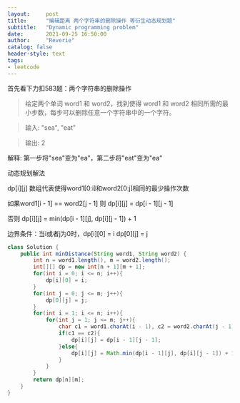 ```yaml
---
layout:     post
title:      "编辑距离 两个字符串的删除操作 等衍生动态规划题"
subtitle:   "Dynamic programming problem"
date:       2021-09-25 16:50:00
author:     "Reverie"
catalog: false
header-style: text
tags:
- leetcode
---
```


首先看下力扣583题：两个字符串的删除操作

> 给定两个单词 word1 和 word2，找到使得 word1 和 word2 相同所需的最小步数，每步可以删除任意一个字符串中的一个字符。

> 输入: "sea", "eat"

> 输出: 2

解释: 第一步将"sea"变为"ea"，第二步将"eat"变为"ea"

动态规划解法

 dp[i][j] 数组代表使得word1[0:i]和word2[0:j]相同的最少操作次数

如果word1[i - 1] == word2[j - 1] 则 dp[i][j] = dp[i - 1][j - 1]

否则 dp[i][j] = min(dp[i - 1][j], dp[i][j - 1]) + 1

边界条件：当i或者j为0时，dp[i][0] = i dp[0][j] = j

```java
class Solution {
    public int minDistance(String word1, String word2) {
        int n = word1.length(), m = word2.length();
        int[][] dp = new int[n + 1][m + 1];
        for(int i = 0; i <= n; i++){
            dp[i][0] = i;
        }
        for(int j = 0; j <= m; j++){
            dp[0][j] = j;
        }
        for(int i = 1; i <= n; i++){
            for(int j = 1; j <= m; j++){
                char c1 = word1.charAt(i - 1), c2 = word2.charAt(j - 1);
                if(c1 == c2){
                    dp[i][j] = dp[i - 1][j - 1];
                }else{
                    dp[i][j] = Math.min(dp[i - 1][j], dp[i][j - 1]) + 1;
                }
            }
        }
        return dp[n][m];
    }
}

